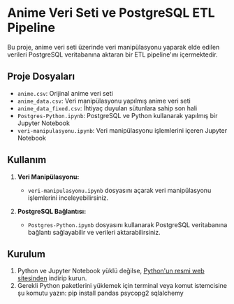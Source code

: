 # Anime Veri Seti ve PostgreSQL ETL Pipeline

Bu proje, anime veri seti üzerinde veri manipülasyonu yaparak elde edilen verileri PostgreSQL veritabanına aktaran bir ETL pipeline'ını içermektedir.

## Proje Dosyaları

- `anime.csv`: Orijinal anime veri seti
- `anime_data.csv`: Veri manipülasyonu yapılmış anime veri seti
- `anime_data_fixed.csv`: İhtiyaç duyulan sütunlara sahip son hali
- `Postgres-Python.ipynb`: PostgreSQL ve Python kullanarak yapılmış bir Jupyter Notebook
- `veri-manipulasyonu.ipynb`: Veri manipülasyonu işlemlerini içeren Jupyter Notebook

## Kullanım

1. **Veri Manipülasyonu:**
   - `veri-manipulasyonu.ipynb` dosyasını açarak veri manipülasyonu işlemlerini inceleyebilirsiniz.

2. **PostgreSQL Bağlantısı:**
   - `Postgres-Python.ipynb` dosyasını kullanarak PostgreSQL veritabanına bağlantı sağlayabilir ve verileri aktarabilirsiniz.

## Kurulum

1. Python ve Jupyter Notebook yüklü değilse, [Python'un resmi web sitesinden](https://www.python.org/) indirip kurun.
2. Gerekli Python paketlerini yüklemek için terminal veya komut istemcisine şu komutu yazın:
   pip install pandas psycopg2 sqlalchemy
